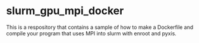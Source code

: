 # slurm_gpu_mpi_docker
This is a respository that contains a sample of how to make a Dockerfile and compile your program that uses MPI into slurm with enroot and pyxis.
